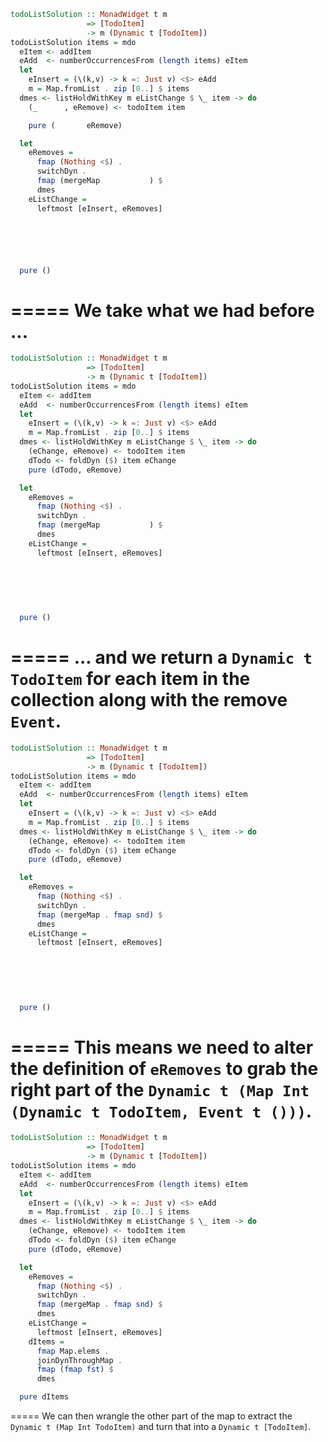```haskell
todoListSolution :: MonadWidget t m
                 => [TodoItem]
                 -> m (Dynamic t [TodoItem])
todoListSolution items = mdo
  eItem <- addItem
  eAdd  <- numberOccurrencesFrom (length items) eItem
  let
    eInsert = (\(k,v) -> k =: Just v) <$> eAdd
    m = Map.fromList . zip [0..] $ items
  dmes <- listHoldWithKey m eListChange $ \_ item -> do
    (_      , eRemove) <- todoItem item

    pure (       eRemove)

  let
    eRemoves =
      fmap (Nothing <$) .
      switchDyn .
      fmap (mergeMap           ) $
      dmes
    eListChange =
      leftmost [eInsert, eRemoves]






  pure ()
```
=====
We take what we had before ...
=====
```haskell
todoListSolution :: MonadWidget t m
                 => [TodoItem]
                 -> m (Dynamic t [TodoItem])
todoListSolution items = mdo
  eItem <- addItem
  eAdd  <- numberOccurrencesFrom (length items) eItem
  let
    eInsert = (\(k,v) -> k =: Just v) <$> eAdd
    m = Map.fromList . zip [0..] $ items
  dmes <- listHoldWithKey m eListChange $ \_ item -> do
    (eChange, eRemove) <- todoItem item
    dTodo <- foldDyn ($) item eChange
    pure (dTodo, eRemove)

  let
    eRemoves =
      fmap (Nothing <$) .
      switchDyn .
      fmap (mergeMap           ) $
      dmes
    eListChange =
      leftmost [eInsert, eRemoves]
      
      
      
      
      

  pure ()
```
=====
... and we return a `Dynamic t TodoItem` for each item in the collection along with the remove `Event`.
=====
```haskell
todoListSolution :: MonadWidget t m
                 => [TodoItem]
                 -> m (Dynamic t [TodoItem])
todoListSolution items = mdo
  eItem <- addItem
  eAdd  <- numberOccurrencesFrom (length items) eItem
  let
    eInsert = (\(k,v) -> k =: Just v) <$> eAdd
    m = Map.fromList . zip [0..] $ items
  dmes <- listHoldWithKey m eListChange $ \_ item -> do
    (eChange, eRemove) <- todoItem item
    dTodo <- foldDyn ($) item eChange
    pure (dTodo, eRemove)

  let
    eRemoves =
      fmap (Nothing <$) .
      switchDyn .
      fmap (mergeMap . fmap snd) $
      dmes
    eListChange =
      leftmost [eInsert, eRemoves]
      
      
      
      
      

  pure ()
```
=====
This means we need to alter the definition of `eRemoves` to grab the right part of the `Dynamic t (Map Int (Dynamic t TodoItem, Event t ()))`.
=====
```haskell
todoListSolution :: MonadWidget t m
                 => [TodoItem]
                 -> m (Dynamic t [TodoItem])
todoListSolution items = mdo
  eItem <- addItem
  eAdd  <- numberOccurrencesFrom (length items) eItem
  let
    eInsert = (\(k,v) -> k =: Just v) <$> eAdd
    m = Map.fromList . zip [0..] $ items
  dmes <- listHoldWithKey m eListChange $ \_ item -> do
    (eChange, eRemove) <- todoItem item
    dTodo <- foldDyn ($) item eChange
    pure (dTodo, eRemove)

  let
    eRemoves =
      fmap (Nothing <$) .
      switchDyn .
      fmap (mergeMap . fmap snd) $
      dmes
    eListChange =
      leftmost [eInsert, eRemoves]
    dItems =
      fmap Map.elems .
      joinDynThroughMap .
      fmap (fmap fst) $
      dmes

  pure dItems
```
=====
We can then wrangle the other part of the map to extract the `Dynamic t (Map Int TodoItem)` and turn that into a `Dynamic t [TodoItem]`.
